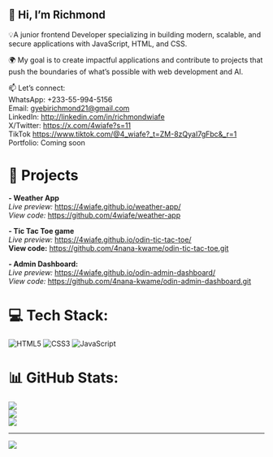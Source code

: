 ## 👋 Hi, I’m Richmond

💡A junior frontend Developer specializing in building modern, scalable, and secure applications with JavaScript, HTML, and CSS.

🌍 My goal is to create impactful applications and contribute to projects that push the boundaries of what’s possible with web development and AI.

📫 Let’s connect: <br/>
WhatsApp: +233-55-994-5156 </br>
Email: gyebirichmond21@gmail.com <br/>
LinkedIn: http://linkedin.com/in/richmondwiafe <br/>
X/Twitter: https://x.com/4wiafe?s=11 <br/>
TikTok https://www.tiktok.com/@4_wiafe?_t=ZM-8zQyaI7gFbc&_r=1 <br/>
Portfolio: Coming soon <br/>

# 🚧 Projects
**- Weather App** </br>
 *Live preview:* https://4wiafe.github.io/weather-app/ </br>
*View code:* https://github.com/4wiafe/weather-app </br>
  
**- Tic Tac Toe game** </br>
*Live preview:* https://4wiafe.github.io/odin-tic-tac-toe/ </br>
**View code:** https://github.com/4nana-kwame/odin-tic-tac-toe.git </br>

**- Admin Dashboard:** </br>
*Live preview:* https://4wiafe.github.io/odin-admin-dashboard/ </br>
*View code:* https://github.com/4nana-kwame/odin-admin-dashboard.git </br>


# 💻 Tech Stack:
![HTML5](https://img.shields.io/badge/html5-%23E34F26.svg?style=for-the-badge&logo=html5&logoColor=white) ![CSS3](https://img.shields.io/badge/css3-%231572B6.svg?style=for-the-badge&logo=css3&logoColor=white) ![JavaScript](https://img.shields.io/badge/javascript-%23323330.svg?style=for-the-badge&logo=javascript&logoColor=%23F7DF1E)
# 📊 GitHub Stats:
![](https://github-readme-stats.vercel.app/api?username=4wiafe&theme=tokyonight&hide_border=false&include_all_commits=false&count_private=false)<br/>
![](https://nirzak-streak-stats.vercel.app/?user=4wiafe&theme=tokyonight&hide_border=false)<br/>
![](https://github-readme-stats.vercel.app/api/top-langs/?username=4wiafe&theme=tokyonight&hide_border=false&include_all_commits=false&count_private=false&layout=compact)

---
[![](https://visitcount.itsvg.in/api?id=4wiafe&icon=0&color=0)](https://visitcount.itsvg.in)

<!-- Proudly created with GPRM ( https://gprm.itsvg.in ) -->
